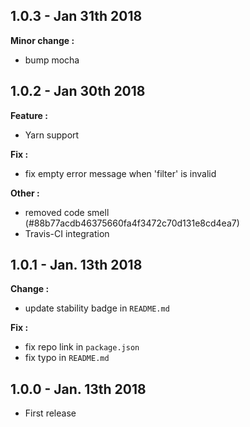 ## 1.0.3 - Jan 31th 2018

**Minor change :**
* bump mocha

## 1.0.2 - Jan 30th 2018

**Feature :**
* Yarn support

**Fix :**
* fix empty error message when 'filter' is invalid

**Other :**
* removed code smell (#88b77acdb46375660fa4f3472c70d131e8cd4ea7)
* Travis-CI integration

## 1.0.1 - Jan. 13th 2018

**Change :**
* update stability badge in `README.md`

**Fix :**
* fix repo link in `package.json`
* fix typo in `README.md`

## 1.0.0 - Jan. 13th 2018

* First release
